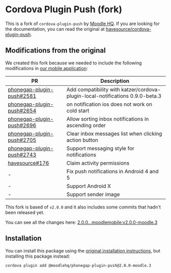 # Cordova Plugin Push (fork)

This is a fork of `cordova-plugin-push` by [Moodle HQ](https://moodle.com/). If you are looking for the documentation, you can read the original at [havesource/cordova-plugin-push](https://github.com/havesource/cordova-plugin-push).

## Modifications from the original

We created this fork because we needed to include the following modifications in [our mobile application](https://github.com/moodlehq/moodleapp):

| PR | Description |
| -- | ----------- |
| [phonegap-plugin-push#2581](https://github.com/phonegap/phonegap-plugin-push/pull/2581) | Add compatibility with katzer/cordova-plugin-local-notifications 0.9.0-beta.3 |
| [phonegap-plugin-push#2654](https://github.com/phonegap/phonegap-plugin-push/pull/2654) | on notification ios does not work on cold start |
| [phonegap-plugin-push#2696](https://github.com/phonegap/phonegap-plugin-push/pull/2696) | Allow sorting inbox notifications in ascending order |
| [phonegap-plugin-push#2705](https://github.com/phonegap/phonegap-plugin-push/pull/2705) | Clear inbox messages list when clicking action button |
| [phonegap-plugin-push#2743](https://github.com/phonegap/phonegap-plugin-push/pull/2743) | Support messaging style for notifications |
| [havesource#176](https://github.com/havesource/cordova-plugin-push/pull/176) | Claim activity permissions |
| - | Fix push notifications in Android 4 and 5 |
| - | Support Android X |
| - | Support sender image |

This fork is based of `v2.0.0` and it also includes some commits that hadn't been released yet.

You can see all the changes here: [2.0.0...moodlemobile:v2.0.0-moodle.3](https://github.com/havesource/cordova-plugin-push/compare/2.0.0...moodlemobile:v2.0.0-moodle.3)

## Installation

You can install this package using the [original installation instructions](https://github.com/havesource/cordova-plugin-push/blob/master/docs/INSTALLATION.md), but installing this package instead:

```sh
cordova plugin add @moodlehq/phonegap-plugin-push@2.0.0-moodle.3
```
